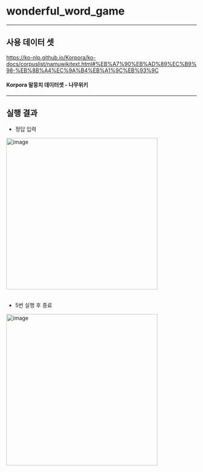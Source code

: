 # wonderful_word_game

-----
## 사용 데이터 셋 
https://ko-nlp.github.io/Korpora/ko-docs/corpuslist/namuwikitext.html#%EB%A7%90%EB%AD%89%EC%B9%98-%EB%8B%A4%EC%9A%B4%EB%A1%9C%EB%93%9C

#### Korpora 말뭉치 데이터셋 - 나무위키 

-----
## 실행 결과 
- 정답 입력 
<img width="400" height="400" alt="image" src="https://github.com/user-attachments/assets/76cdba2e-eca2-4352-993e-0e5cef7c7027" />

<br>
<br>

- 5번 실행 후 종료 
<img width="400" height="400" alt="image" src="https://github.com/user-attachments/assets/af980667-36f1-45a4-a6a8-64ac1f3de953" />

